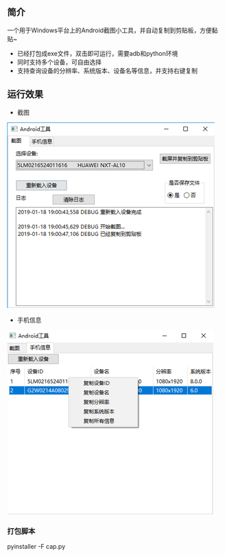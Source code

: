 ## 简介
一个用于Windows平台上的Android截图小工具，并自动复制到剪贴板，方便黏贴~
- 已经打包成exe文件，双击即可运行，需要adb和python环境
- 同时支持多个设备，可自由选择
- 支持查询设备的分辨率、系统版本、设备名等信息，并支持右键复制



 ## 运行效果
- 截图

![image](https://github.com/wuqiunan/tools/blob/master/Images/pic1.png)

- 手机信息

![image](https://github.com/wuqiunan/tools/blob/master/Images/pic2.png)

### 打包脚本

pyinstaller -F cap.py